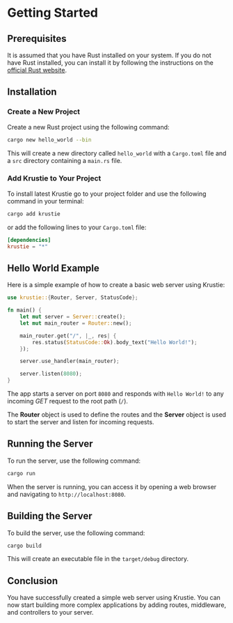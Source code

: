 # Getting Started

## Prerequisites

It is assumed that you have Rust installed on your system. If you do not have Rust installed, you can install it by following the instructions on the [official Rust website](https://www.rust-lang.org/tools/install).

## Installation

### Create a New Project

Create a new Rust project using the following command:

```sh
cargo new hello_world --bin 
```

This will create a new directory called `hello_world` with a `Cargo.toml` file and a `src` directory containing a `main.rs` file.

### Add Krustie to Your Project

To install latest Krustie go to your project folder and use the following command in your terminal:

```sh
cargo add krustie
```

or add the following lines to your `Cargo.toml` file:

```toml
[dependencies]
krustie = "*"
```

## Hello World Example

Here is a simple example of how to create a basic web server using Krustie:

```rust
use krustie::{Router, Server, StatusCode};

fn main() {
    let mut server = Server::create();
    let mut main_router = Router::new();

    main_router.get("/", |_, res| {
        res.status(StatusCode::Ok).body_text("Hello World!");
    });

    server.use_handler(main_router);

    server.listen(8080);
}
```

The app starts a server on port `8080` and responds with `Hello World!` to any incoming *GET* request to the root path (`/`).

The **Router** object is used to define the routes and the **Server** object is used to start the server and listen for incoming requests.

## Running the Server

To run the server, use the following command:

```sh
cargo run
```

When the server is running, you can access it by opening a web browser and navigating to `http://localhost:8080`.

## Building the Server

To build the server, use the following command:

```sh
cargo build
```

This will create an executable file in the `target/debug` directory.

## Conclusion

You have successfully created a simple web server using Krustie. You can now start building more complex applications by adding routes, middleware, and controllers to your server.
